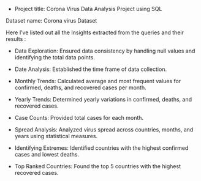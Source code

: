 - Project title: Corona Virus Data Analysis Project using SQL

Dataset name: Corona virus Dataset

Here I’ve listed out all the Insights extracted from the queries and their results :

- Data Exploration: Ensured data consistency by handling null values and identifying the total data points.

- Date Analysis: Established the time frame of data collection.

- Monthly Trends: Calculated average and most frequent values for confirmed, deaths, and recovered cases per month.

- Yearly Trends: Determined yearly variations in confirmed, deaths, and recovered cases.

- Case Counts: Provided total cases for each month.

- Spread Analysis: Analyzed virus spread across countries, months, and years using statistical measures.

- Identifying Extremes: Identified countries with the highest confirmed cases and lowest deaths.

- Top Ranked Countries: Found the top 5 countries with the highest recovered cases.

